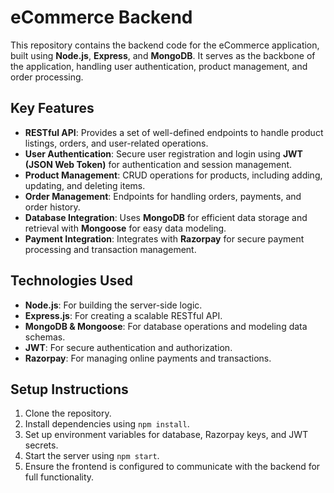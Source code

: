 # eCommerce Backend

This repository contains the backend code for the eCommerce application, built using **Node.js**, **Express**, and **MongoDB**. It serves as the backbone of the application, handling user authentication, product management, and order processing.

## Key Features
- **RESTful API**: Provides a set of well-defined endpoints to handle product listings, orders, and user-related operations.
- **User Authentication**: Secure user registration and login using **JWT (JSON Web Token)** for authentication and session management.
- **Product Management**: CRUD operations for products, including adding, updating, and deleting items.
- **Order Management**: Endpoints for handling orders, payments, and order history.
- **Database Integration**: Uses **MongoDB** for efficient data storage and retrieval with **Mongoose** for easy data modeling.
- **Payment Integration**: Integrates with **Razorpay** for secure payment processing and transaction management.

## Technologies Used
- **Node.js**: For building the server-side logic.
- **Express.js**: For creating a scalable RESTful API.
- **MongoDB & Mongoose**: For database operations and modeling data schemas.
- **JWT**: For secure authentication and authorization.
- **Razorpay**: For managing online payments and transactions.

## Setup Instructions
1. Clone the repository.
2. Install dependencies using `npm install`.
3. Set up environment variables for database, Razorpay keys, and JWT secrets.
4. Start the server using `npm start`.
5. Ensure the frontend is configured to communicate with the backend for full functionality.

